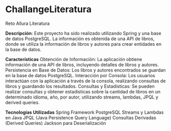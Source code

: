 # ChallangeLiteratura
Reto Allura Literatura


**Descripción**:
Este proyecto ha sido realizado utilizando Spring y una base de datos PostgreSQL. La información es obtenida de una API de libros, donde se utiliza la información de libros y autores para crear entidades en la base de datos.


**Características**
Obtención de Información: La aplicación obtiene información de una API de libros, incluyendo detalles de libros y autores.
Persistencia en Base de Datos: Los libros y autores encontrados se guardan en la base de datos PostgreSQL.
Interacción por Consola: Los usuarios interactúan con la aplicación a través de la consola, realizando consultas de libros y guardando los resultados.
Consultas y Estadísticas: Se pueden realizar consultas y obtener estadísticas sobre la cantidad de libros en un determinado idioma, año, por autor, utilizando streams, lambdas, JPQL y derived queries.


**Tecnologías Utilizadas**
Spring Framework
PostgreSQL
Streams y Lambdas en Java
JPQL (Java Persistence Query Language)
Consultas Derivadas (Derived Queries)
Jackson para Deserialización
